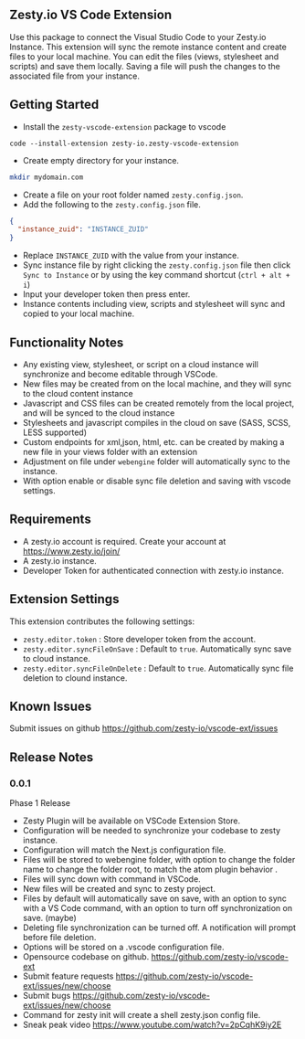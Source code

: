 ## Zesty.io VS Code Extension

Use this package to connect the Visual Studio Code to your Zesty.io Instance. This extension will sync the remote instance content and create files to your local machine. You can edit the files (views, stylesheet and scripts) and save them locally. Saving a file will push the changes to the associated file from your instance.

## Getting Started

- Install the `zesty-vscode-extension` package to vscode

```
code --install-extension zesty-io.zesty-vscode-extension
```

- Create empty directory for your instance.

```bash
mkdir mydomain.com
```

- Create a file on your root folder named `zesty.config.json`.
- Add the following to the `zesty.config.json` file.

```json
{
  "instance_zuid": "INSTANCE_ZUID"
}
```

- Replace `INSTANCE_ZUID` with the value from your instance.
- Sync instance file by right clicking the `zesty.config.json` file then click `Sync to Instance` or by using the key command shortcut (`ctrl + alt + i`)
- Input your developer token then press enter.
- Instance contents including view, scripts and stylesheet will sync and copied to your local machine.

## Functionality Notes

- Any existing view, stylesheet, or script on a cloud instance will synchronize and become editable through VSCode.
- New files may be created from on the local machine, and they will sync to the cloud content instance
- Javascript and CSS files can be created remotely from the local project, and will be synced to the cloud instance
- Stylesheets and javascript compiles in the cloud on save (SASS, SCSS, LESS supported)
- Custom endpoints for xml,json, html, etc. can be created by making a new file in your views folder with an extension
- Adjustment on file under `webengine` folder will automatically sync to the instance.
- With option enable or disable sync file deletion and saving with vscode settings.

## Requirements

- A zesty.io account is required. Create your account at https://www.zesty.io/join/
- A zesty.io instance.
- Developer Token for authenticated connection with zesty.io instance.

## Extension Settings

This extension contributes the following settings:

- `zesty.editor.token` : Store developer token from the account.
- `zesty.editor.syncFileOnSave` : Default to `true`. Automatically sync save to cloud instance.
- `zesty.editor.syncFileOnDelete` : Default to `true`. Automatically sync file deletion to clound instance.

## Known Issues

Submit issues on github https://github.com/zesty-io/vscode-ext/issues

## Release Notes

### 0.0.1

Phase 1 Release

- Zesty Plugin will be available on VSCode Extension Store.
- Configuration will be needed to synchronize your codebase to zesty instance.
- Configuration will match the Next.js configuration file.
- Files will be stored to webengine folder, with option to change the folder name to change the folder root, to match the atom plugin behavior .
- Files will sync down with command in VSCode.
- New files will be created and sync to zesty project.
- Files by default will automatically save on save, with an option to sync with a VS Code command, with an option to turn off synchronization on save. (maybe)
- Deleting file synchronization can be turned off. A notification will prompt before file deletion.
- Options will be stored on a .vscode configuration file.
- Opensource codebase on github. https://github.com/zesty-io/vscode-ext
- Submit feature requests https://github.com/zesty-io/vscode-ext/issues/new/choose
- Submit bugs https://github.com/zesty-io/vscode-ext/issues/new/choose
- Command for zesty init will create a shell zesty.json config file.
- Sneak peak video https://www.youtube.com/watch?v=2pCqhK9iy2E
